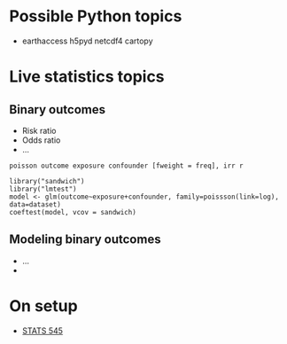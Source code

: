 # Possible Python topics

- earthaccess h5pyd netcdf4 cartopy


# Live statistics topics

## Binary outcomes
  - Risk ratio
  - Odds ratio
  - ...
  
  ```
  poisson outcome exposure confounder [fweight = freq], irr r
  ```
  
  ```
  library("sandwich")
  library("lmtest")
  model <- glm(outcome~exposure+confounder, family=poissson(link=log), data=dataset)
  coeftest(model, vcov = sandwich)
  ```

## Modeling binary outcomes
- ...
- 



# On setup

- [STATS 545](https://stat545.stat.ubc.ca/course/)
